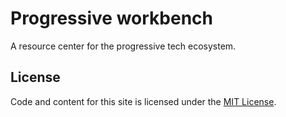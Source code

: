 # Progressive workbench

A resource center for the progressive tech ecosystem.

## License

Code and content for this site is licensed under the [MIT License](https://opensource.org/licenses/MIT).
